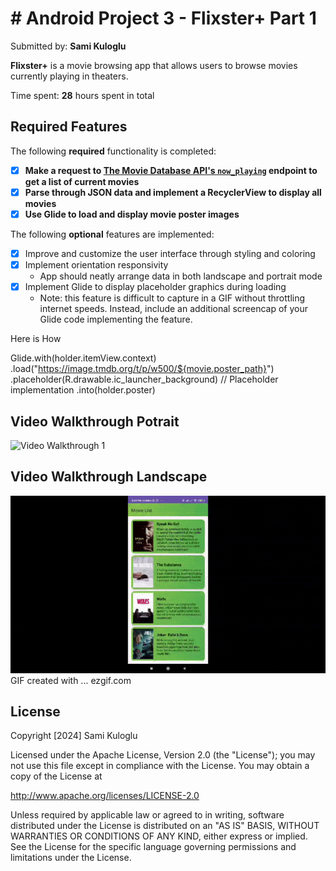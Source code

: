# # Android Project 3 - Flixster+ Part 1

Submitted by: **Sami Kuloglu**  

**Flixster+** is a movie browsing app that allows users to browse movies currently playing in theaters. 

Time spent: **28** hours spent in total

## Required Features

The following **required** functionality is completed:

- [x] **Make a request to [The Movie Database API's `now_playing`](https://developers.themoviedb.org/3/movies/get-now-playing) endpoint to get a list of current movies**
- [x] **Parse through JSON data and implement a RecyclerView to display all movies**
- [x] **Use Glide to load and display movie poster images**

The following **optional** features are implemented:

- [x] Improve and customize the user interface through styling and coloring
- [x] Implement orientation responsivity
  - App should neatly arrange data in both landscape and portrait mode
- [x] Implement Glide to display placeholder graphics during loading
  - Note: this feature is difficult to capture in a GIF without throttling internet speeds. Instead, include an additional screencap of your Glide code implementing the feature. 

Here is How

Glide.with(holder.itemView.context)
    .load("https://image.tmdb.org/t/p/w500/${movie.poster_path}")
    .placeholder(R.drawable.ic_launcher_background) // Placeholder implementation
    .into(holder.poster)


## Video Walkthrough Potrait

<img src='gifs/Flixster_Part_1_Potrait_VideoGif.gif' title='Video Walkthrough Potrait' width='' alt='Video Walkthrough 1'  width='400'/> 

## Video Walkthrough Landscape

<img src='gifs/Flixster_Part_1_Landscape_VideoGif.gif' title='Video Walkthrough Landscape' width='' alt='Video Walkthrough 2'  width='400'/>  
GIF created with ... ezgif.com

## License

Copyright [2024] Sami Kuloglu  

Licensed under the Apache License, Version 2.0 (the "License"); you may not use this file except in compliance with the License. You may obtain a copy of the License at  

http://www.apache.org/licenses/LICENSE-2.0  

Unless required by applicable law or agreed to in writing, software distributed under the License is distributed on an "AS IS" BASIS, WITHOUT WARRANTIES OR CONDITIONS OF ANY KIND, either express or implied. See the License for the specific language governing permissions and limitations under the License.

